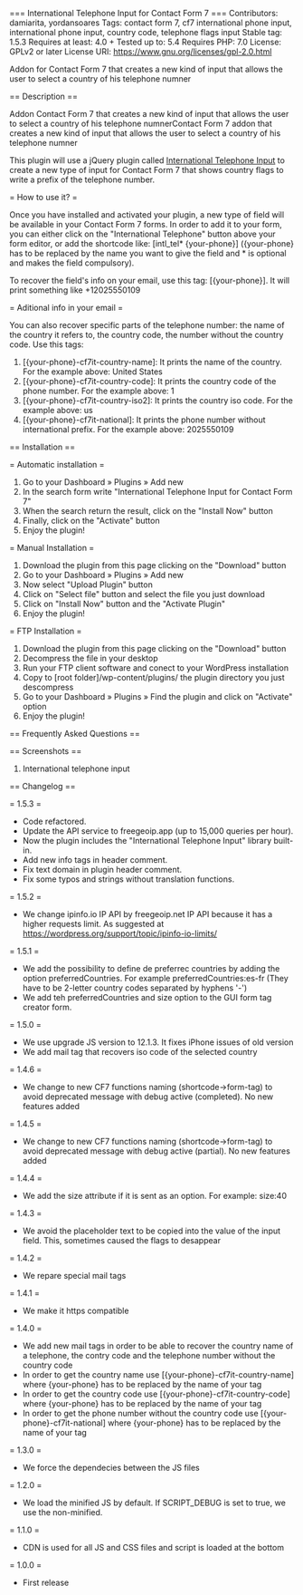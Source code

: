 === International Telephone Input for Contact Form 7 ===
Contributors: damiarita, yordansoares
Tags: contact form 7, cf7 international phone input, international phone input, country code, telephone flags input
Stable tag: 1.5.3
Requires at least: 4.0 +
Tested up to: 5.4
Requires PHP: 7.0
License: GPLv2 or later
License URI: https://www.gnu.org/licenses/gpl-2.0.html

Addon for Contact Form 7 that creates a new kind of input that allows the user to select a country of his telephone numner

== Description ==

Addon Contact Form 7 that creates a new kind of input that allows the user to select a country of his telephone numnerContact Form 7 addon that creates a new kind of input that allows the user to select a country of his telephone numner

This plugin will use a jQuery plugin called [International Telephone Input](http://jackocnr.com/intl-tel-input.html) to create a new type of input for Contact Form 7 that shows country flags to write a prefix of the telephone number.

= How to use it? =

Once you have installed and activated your plugin, a new type of field will be available in your Contact Form 7 forms. In order to add it to your form, you can either click on the "International Telephone" button above your form editor, or add the shortcode like: [intl_tel* {your-phone}] ({your-phone} has to be replaced by the name you want to give the field and * is optional and makes the field compulsory).

To recover the field's info on your email, use this tag: [{your-phone}]. It will print something like +12025550109

= Aditional info in your email =

You can also recover specific parts of the telephone number: the name of the country it refers to, the country code, the number without the country code. Use this tags:

1. [{your-phone}-cf7it-country-name]: It prints the name of the country. For the example above: United States
2. [{your-phone}-cf7it-country-code]: It prints the country code of the phone number. For the example above: 1
3. [{your-phone}-cf7it-country-iso2]: It prints the country iso code. For the example above: us
3. [{your-phone}-cf7it-national]: It prints the phone number without international prefix. For the example above: 2025550109

== Installation ==

= Automatic installation =
1. Go to your Dashboard » Plugins » Add new
2. In the search form write "International Telephone Input for Contact Form 7"
3. When the search return the result, click on the "Install Now" button
4. Finally, click on the "Activate" button
5. Enjoy the plugin!

= Manual Installation = 
1. Download the plugin from this page clicking on the "Download" button
2. Go to your Dashboard » Plugins » Add new
3. Now select "Upload Plugin" button
4. Click on "Select file" button and select the file you just download
5. Click on "Install Now" button and the "Activate Plugin"
6. Enjoy the plugin!

= FTP Installation =
1. Download the plugin from this page clicking on the "Download" button
2. Decompress the file in your desktop
3. Run your FTP client software and conect to your WordPress installation
4. Copy to [root folder]/wp-content/plugins/ the plugin directory you just descompress
5. Go to your Dashboard » Plugins » Find the plugin and click on "Activate" option
6. Enjoy the plugin!

== Frequently Asked Questions ==


== Screenshots ==

1. International telephone input

== Changelog ==

= 1.5.3 =
* Code refactored.
* Update the API service to freegeoip.app (up to 15,000 queries per hour).
* Now the plugin includes the "International Telephone Input" library built-in.
* Add new info tags in header comment.
* Fix text domain in plugin header comment.
* Fix some typos and strings without translation functions.

= 1.5.2 =
* We change ipinfo.io IP API by freegeoip.net IP API because it has a higher requests limit. As suggested at https://wordpress.org/support/topic/ipinfo-io-limits/

= 1.5.1 =
* We add the possibility to define de preferrec countries by adding the option preferredCountries. For example preferredCountries:es-fr (They have to be 2-letter country codes separated by hyphens '-')
* We add teh preferredCountries and size option to the GUI form tag creator form.

= 1.5.0 =
* We use upgrade JS version to 12.1.3. It fixes iPhone issues of old version
* We add mail tag that recovers iso code of the selected country

= 1.4.6 =
* We change to new CF7 functions naming (shortcode->form-tag) to avoid deprecated message with debug active (completed). No new features added

= 1.4.5 =
* We change to new CF7 functions naming (shortcode->form-tag) to avoid deprecated message with debug active (partial). No new features added

= 1.4.4 =
* We add the size attribute if it is sent as an option. For example: size:40

= 1.4.3 =
* We avoid the placeholder text to be copied into the value of the input field. This, sometimes caused the flags to desappear

= 1.4.2 =
* We repare special mail tags

= 1.4.1 =
* We make it https compatible

= 1.4.0 =
* We add new mail tags in order to be able to recover the country name of a telephone, the contry code and the telephone number without the country code
* In order to get the country name use [{your-phone}-cf7it-country-name] where {your-phone} has to be replaced by the name of your tag
* In order to get the country code use [{your-phone}-cf7it-country-code] where {your-phone} has to be replaced by the name of your tag
* In order to get the phone number without the country code use [{your-phone}-cf7it-national] where {your-phone} has to be replaced by the name of your tag

= 1.3.0 =
* We force the dependecies between the JS files

= 1.2.0 =
* We load the minified JS by default. If SCRIPT_DEBUG is set to true, we use the non-minified.

= 1.1.0 =

* CDN is used for all JS and CSS files and script is loaded at the bottom

= 1.0.0 =
* First release